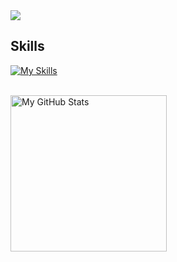 <a href="https://github.com/devxb/gitanimals">
  <img src="https://render.gitanimals.org/farms/koosco"/>
</a>

## Skills
[![My Skills](https://skillicons.dev/icons?i=java,python,spring,mysql,redis,terraform)](https://skillicons.dev)

<br>

 <img height="250" alt="My GitHub Stats" src="https://github-readme-stats-git-master-mitkovtori.vercel.app/api?username=koosco&count_private=true&random=23423ads&include_all_commits=true&hide_border=true&theme=night_vibe" />
